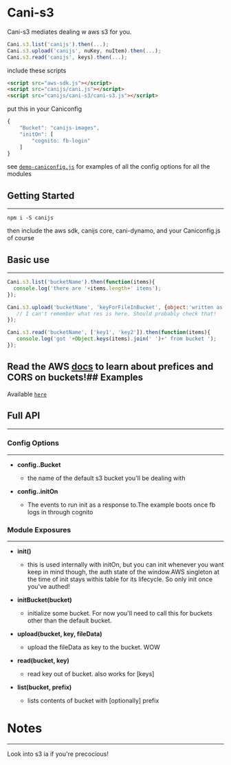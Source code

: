 # Cani-s3

Cani-s3 mediates dealing w aws s3 for you.
```js
Cani.s3.list('canijs').then(...);
Cani.s3.upload('canijs', nuKey, nuItem).then(...);
Cani.s3.read('canijs', keys).then(...);
```


include these scripts

```html
<script src="aws-sdk.js"></script>
<script src="canijs/cani.js"></script>
<script src="canijs/cani-s3/cani-s3.js"></script>
```

put this in your Caniconfig

```js
{
    "Bucket": "canijs-images",
    "initOn": [
        "cognito: fb-login"
    ]
}
```

see [`demo-caniconfig.js`](https://github.com/nikfrank/canijs/blob/master/src/docs/democonfig.js)
for examples of all the config options for all the modules


## Getting Started
---

```
npm i -S canijs
```

then include the aws sdk, canijs core, cani-dynamo, and your Caniconfig.js of course


## Basic use
---

```js
Cani.s3.list('bucketName').then(function(items){
  console.log('there are '+items.length+' items');
});
```
```js
Cani.s3.upload('bucketName', 'keyForFileInBucket', {object:'written as a stringify'}).then(function(res){
   // I can't remember what res is here. Should probably check that!
});
```
```js
Cani.s3.read('bucketName', ['key1', 'key2']).then(function(items){
   console.log('got '+Object.keys(items).join(' ')+' from bucket ');
});
```

Read the AWS [docs](http://docs.aws.amazon.com/AWSJavaScriptSDK/latest/AWS/S3.html)
to learn about prefices and CORS on buckets!## Examples
---

Available [`here`](https://github.com/nikfrank/canijs/tree/master/cani-s3/example)


## Full API
---

### Config Options
---



* **config..Bucket**

  * the name of the default s3 bucket you'll be dealing with



* **config..initOn**

  * The events to run init as a response to.The example boots once fb logs in through cognito



### Module Exposures
---

* **init()**
  *  this is used internally with initOn, but you can init whenever you want
    keep in mind though, the auth state of the window.AWS singleton at the time of init
    stays withis table for its lifecycle. So only init once you've authed!

* **initBucket(bucket)**
  *  initialize some bucket. For now you'll need to call this 
    for buckets other than the default bucket.

* **upload(bucket, key, fileData)**
  *  upload the fileData as key to the bucket. WOW

* **read(bucket, key)**
  *  read key out of bucket. also works for [keys]

* **list(bucket, prefix)**
  *  lists contents of bucket with [optionally] prefix


# Notes
---

Look into s3 ia if you're precocious!